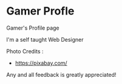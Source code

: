 # Gamer Profle
 Gamer's Profile page 

I'm a self taught Web Designer

Photo Credits : 

- https://pixabay.com/

Any and all feedback is greatly appreciated!